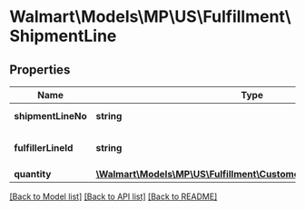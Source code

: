 # Walmart\Models\MP\US\Fulfillment\ShipmentLine

## Properties

Name | Type | Description | Notes
------------ | ------------- | ------------- | -------------
**shipmentLineNo** | **string** | Shipment line number | [optional]
**fulfillerLineId** | **string** | Shipment fulfiller LineId | [optional]
**quantity** | [**\Walmart\Models\MP\US\Fulfillment\CustomerOrderItemQuantityType**](CustomerOrderItemQuantityType.md) |  | [optional]


[[Back to Model list]](./) [[Back to API list]](../../../../../README.md#supported-apis) [[Back to README]](../../../../../README.md)
